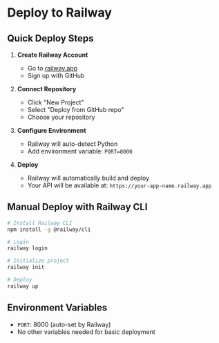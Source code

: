 # Deploy to Railway

## Quick Deploy Steps

1. **Create Railway Account**
   - Go to [railway.app](https://railway.app)
   - Sign up with GitHub

2. **Connect Repository**
   - Click "New Project"
   - Select "Deploy from GitHub repo"
   - Choose your repository

3. **Configure Environment**
   - Railway will auto-detect Python
   - Add environment variable: `PORT=8000`

4. **Deploy**
   - Railway will automatically build and deploy
   - Your API will be available at: `https://your-app-name.railway.app`

## Manual Deploy with Railway CLI

```bash
# Install Railway CLI
npm install -g @railway/cli

# Login
railway login

# Initialize project
railway init

# Deploy
railway up
```

## Environment Variables
- `PORT`: 8000 (auto-set by Railway)
- No other variables needed for basic deployment 